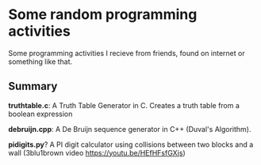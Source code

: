 # Some random programming activities
Some programming activities I recieve from friends, found on internet or something like that.

## Summary
**truthtable.c**: A Truth Table Generator in C. Creates a truth table from a boolean expression

**debruijn.cpp**: A De Bruijn sequence generator in C++ (Duval's Algorithm).

**pidigits.py**? A PI digit calculator using collisions between two blocks and a wall (3blu1brown video https://youtu.be/HEfHFsfGXjs)
